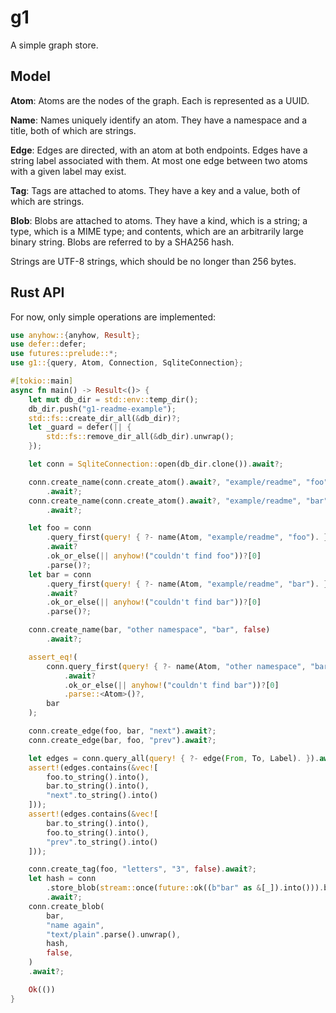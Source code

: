 g1
==

A simple graph store.

Model
-----

**Atom**: Atoms are the nodes of the graph. Each is represented as a UUID.

**Name**: Names uniquely identify an atom. They have a namespace and a title, both of which are strings.

**Edge**: Edges are directed, with an atom at both endpoints. Edges have a string label associated with them. At most one edge between two atoms with a given label may exist.

**Tag**: Tags are attached to atoms. They have a key and a value, both of which are strings.

**Blob**: Blobs are attached to atoms. They have a kind, which is a string; a type, which is a MIME type; and contents, which are an arbitrarily large binary string. Blobs are referred to by a SHA256 hash.

Strings are UTF-8 strings, which should be no longer than 256 bytes.

Rust API
--------

For now, only simple operations are implemented:

```rust
use anyhow::{anyhow, Result};
use defer::defer;
use futures::prelude::*;
use g1::{query, Atom, Connection, SqliteConnection};

#[tokio::main]
async fn main() -> Result<()> {
    let mut db_dir = std::env::temp_dir();
    db_dir.push("g1-readme-example");
    std::fs::create_dir_all(&db_dir)?;
    let _guard = defer(|| {
        std::fs::remove_dir_all(&db_dir).unwrap();
    });

    let conn = SqliteConnection::open(db_dir.clone()).await?;

    conn.create_name(conn.create_atom().await?, "example/readme", "foo", false)
        .await?;
    conn.create_name(conn.create_atom().await?, "example/readme", "bar", false)
        .await?;

    let foo = conn
        .query_first(query! { ?- name(Atom, "example/readme", "foo"). })
        .await?
        .ok_or_else(|| anyhow!("couldn't find foo"))?[0]
        .parse()?;
    let bar = conn
        .query_first(query! { ?- name(Atom, "example/readme", "bar"). })
        .await?
        .ok_or_else(|| anyhow!("couldn't find bar"))?[0]
        .parse()?;

    conn.create_name(bar, "other namespace", "bar", false)
        .await?;

    assert_eq!(
        conn.query_first(query! { ?- name(Atom, "other namespace", "bar"). })
            .await?
            .ok_or_else(|| anyhow!("couldn't find bar"))?[0]
            .parse::<Atom>()?,
        bar
    );

    conn.create_edge(foo, bar, "next").await?;
    conn.create_edge(bar, foo, "prev").await?;

    let edges = conn.query_all(query! { ?- edge(From, To, Label). }).await?;
    assert!(edges.contains(&vec![
        foo.to_string().into(),
        bar.to_string().into(),
        "next".to_string().into()
    ]));
    assert!(edges.contains(&vec![
        bar.to_string().into(),
        foo.to_string().into(),
        "prev".to_string().into()
    ]));

    conn.create_tag(foo, "letters", "3", false).await?;
    let hash = conn
        .store_blob(stream::once(future::ok((b"bar" as &[_]).into())).boxed())
        .await?;
    conn.create_blob(
        bar,
        "name again",
        "text/plain".parse().unwrap(),
        hash,
        false,
    )
    .await?;

    Ok(())
}
```
